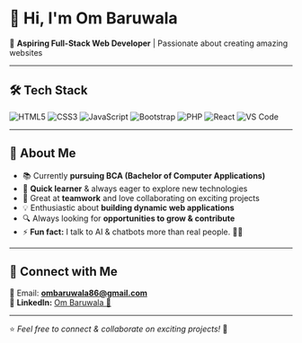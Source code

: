 # 👋 Hi, I'm Om Baruwala

🚀 **Aspiring Full-Stack Web Developer** | Passionate about creating amazing websites

---

## 🛠 Tech Stack

![HTML5](https://img.shields.io/badge/HTML5-E34F26?style=for-the-badge&logo=html5&logoColor=white)
![CSS3](https://img.shields.io/badge/CSS3-1572B6?style=for-the-badge&logo=css3&logoColor=white)
![JavaScript](https://img.shields.io/badge/JavaScript-F7DF1E?style=for-the-badge&logo=javascript&logoColor=black)
![Bootstrap](https://img.shields.io/badge/Bootstrap-7952B3?style=for-the-badge&logo=bootstrap&logoColor=white)
![PHP](https://img.shields.io/badge/PHP-777BB4?style=for-the-badge&logo=php&logoColor=white)
![React](https://img.shields.io/badge/React-61DAFB?style=for-the-badge&logo=react&logoColor=black)
![VS Code](https://img.shields.io/badge/VSCode-007ACC?style=for-the-badge&logo=visual-studio-code&logoColor=white)

---

## 📖 About Me

- 📚 Currently **pursuing BCA (Bachelor of Computer Applications)**
- 🚀 **Quick learner** & always eager to explore new technologies
- 🤝 Great at **teamwork** and love collaborating on exciting projects
- 💡 Enthusiastic about **building dynamic web applications**
- 🔍 Always looking for **opportunities to grow & contribute**
- ⚡ **Fun fact:** I talk to AI & chatbots more than real people. 🤖💬

---

## 🔗 Connect with Me

📩 Email: **ombaruwala86@gmail.com**  
💼 **LinkedIn:** [Om Baruwala 💙](https://www.linkedin.com/in/om-baruwala-💙/)

---

⭐️ _Feel free to connect & collaborate on exciting projects!_ 🚀
